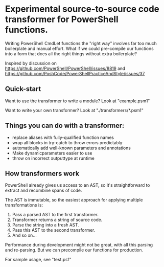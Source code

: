 # Experimental source-to-source code transformer for PowerShell functions.

Writing PowerShell CmdLet functions the "right way" involves far too much boilerplate and manual effort.
What if we could pre-compile our functions into a form that does all the right things without extra boilerplate?

Inspired by discussion on https://github.com/PowerShell/PowerShell/issues/8819 and https://github.com/PoshCode/PowerShellPracticeAndStyle/issues/37

## Quick-start

Want to use the transformer to write a module?  Look at "example.psm1"

Want to write your own transformer?  Look at "./transformers/*.psm1"

## Things you can do with a transformer:

* replace aliases with fully-qualified function names
* wrap all blocks in try-catch to throw errors predictably
* automatically add well-known parameters and annotations
* Make dynamicparameters easier to use
* throw on incorrect outputtype at runtime

## How transformers work

PowerShell already gives us access to an AST, so it's straightforward to extract and recombine spans of
code.

The AST is immutable, so the easiest approach for applying multiple transformations is:
1. Pass a parsed AST to the first transformer.
1. Transformer returns a string of source code.
1. Parse the string into a fresh AST.
1. Pass this AST to the second transformer.
1. And so on...

Performance during development might not be great, with all this parsing and re-parsing.
But we can precompile our functions for production.

For sample usage, see "test.ps1"
